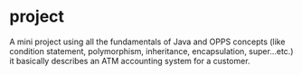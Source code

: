 # project
A mini project using all the fundamentals of Java and OPPS concepts (like condition statement, polymorphism, inheritance, encapsulation, super...etc.) 
it basically describes an ATM accounting system for a customer.
